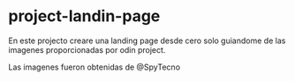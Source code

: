 # project-landin-page

En este projecto creare una landing page desde cero solo guiandome de las imagenes proporcionadas por odin project.


Las imagenes fueron obtenidas de @SpyTecno
